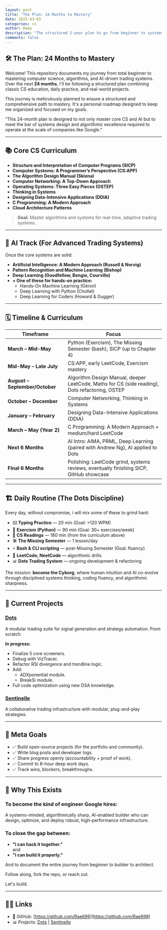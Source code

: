 ```yaml
---
layout: post
title: "The Plan: 24 Months to Mastery"
date: 2025-03-03
categories: cs
author: Remy
description: "The structured 2-year plan to go from beginner to systems builder, with a focus on CS fundamentals, trading systems, and AI."
comments: false
---
```


## 🛠️ The Plan: 24 Months to Mastery

Welcome! This repository documents my journey from total beginner to mastering computer science, algorithms, and AI-driven trading systems.  
Over the next **24 months**, I'll be following a structured plan combining classic CS education, daily practice, and real-world projects.

This journey is meticulously planned to ensure a structured and comprehensive path to mastery. 
It's a personal roadmap designed to keep me organized and focused on my goals.

“This 24-month plan is designed to not only master core CS and AI but to meet the bar of systems design and algorithmic excellence required to operate at the scale of companies like Google.”


---

## 📚 Core CS Curriculum
- **Structure and Interpretation of Computer Programs (SICP)**
- **Computer Systems: A Programmer’s Perspective (CS:APP)**
- **The Algorithm Design Manual (Skiena)**
- **Computer Networking: A Top-Down Approach**
- **Operating Systems: Three Easy Pieces (OSTEP)**
- **Thinking in Systems**
- **Designing Data-Intensive Applications (DDIA)**
- **C Programming: A Modern Approach**
- **Cloud Architecture Patterns**

> **Goal:** Master algorithms and systems for real-time, adaptive trading systems.


---

## 🤖 AI Track (For Advanced Trading Systems)
Once the core systems are solid:
- **Artificial Intelligence: A Modern Approach (Russell & Norvig)**
- **Pattern Recognition and Machine Learning (Bishop)**
- **Deep Learning (Goodfellow, Bengio, Courville)**
- **+ One of these for hands-on practice:**
  - Hands-On Machine Learning (Géron)
  - Deep Learning with Python (Chollet)
  - Deep Learning for Coders (Howard & Gugger)


---

## 🗓️ Timeline & Curriculum

| Timeframe                     | Focus                                                                                   |
|-------------------------------|-----------------------------------------------------------------------------------------|
| **March – Mid-May**           | Python (Exercism), The Missing Semester (bash), SICP (up to Chapter 4)                |
| **Mid-May – Late July**       | CS:APP, early LeetCode, Exercism mastery                                               |
| **August – September/October**| Algorithm Design Manual, deeper LeetCode, Maths for CS (side reading), Dots refactoring, OSTEP |
| **October – December**        | Computer Networking, Thinking in Systems                                               |
| **January – February**        | Designing Data-Intensive Applications (DDIA)                                           |
| **March – May (Year 2)**      | C Programming: A Modern Approach + medium/hard LeetCode                               |
| **Next 6 Months**             | AI Intro: AIMA, PRML, Deep Learning (paired with Andrew Ng), AI applied to Dots       |
| **Final 6 Months**            | Polishing: LeetCode grind, systems reviews, eventually finishing SICP, GitHub showcase |


---

## 🏗️ Daily Routine (The Dots Discipline)
Every day, without compromise, i will mix some of these to grind hard:
- ⌨️ **Typing Practice** — 20 min (Goal: >120 WPM)
- 🐍 **Exercism (Python)** — 90 min (Goal: 30+ exercises/week)
- 📖 **CS Readings** — 180 min (from the curriculum above)
- 🛠️ **The Missing Semester** — 1 lesson/day
- ⚡ **Bash & CLI scripting** — post-Missing Semester (Goal: fluency)
- 🧠 **LeetCode, NeetCode** — algorithmic drills
- 📊 **Dots Trading System** — ongoing development & refactoring

The mission: **become the Cyborg**, where human intuition and AI co-evolve through disciplined systems thinking, coding fluency, and algorithmic sharpness.


---

## 🚧 Current Projects


### [Dots](https://github.com/Rae699/Dots)

A modular trading suite for signal generation and strategy automation. From scratch.

**In progress:**
- Finalize 5 core screeners.
- Debug with VizTracer.
- Refactor RSI divergence and trendline logic.
- Add:
  - ADXponential module.
  - BreakSi module.
- Full code optimization using new DSA knowledge.


### [Sentinelle](https://github.com/SentiCap/SentinelleCap)

A collaborative trading infrastructure with modular, plug-and-play strategies.


---

## 🎯 Meta Goals

- ✅ Build open-source projects (for the portfolio and community).
- ✅ Write blog posts and developer logs.
- ✅ Share progress openly (accountability + proof of work).
- ✅ Commit to 8-hour deep work days.
- ✅ Track wins, blockers, breakthroughs.


---

## 📌 Why This Exists

### To become the kind of engineer Google hires:
A systems-minded, algorithmically sharp, AI-enabled builder who can design, optimize, and deploy robust, high-performance infrastructure.

### To close the gap between:
- **"I can hack it together."**  
and  
- **"I can build it properly."**

And to document the entire journey from beginner to builder to architect.  

Follow along, fork the repo, or reach out. 

Let's build.


---

## 🔗🔗 Links

- 🐙 GitHub: [https://github.com/Rae699](https://github.com/Rae699)
- 📊 Projects: [Dots](https://github.com/Rae699/Dots) | [Sentinelle](https://github.com/SentiCap/SentinelleCap)
